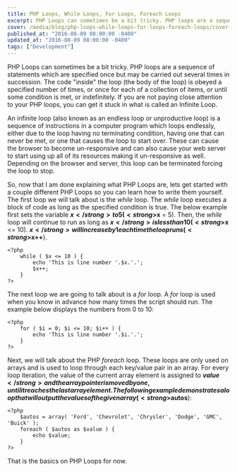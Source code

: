```yaml
---
title: PHP Loops, While Loops, For Loops, Foreach Loops
excerpt: PHP Loops can sometimes be a bit tricky. PHP loops are a sequence of statements which are specified once but may be carried out several times in succession.
cover: /media/blog/php-loops-while-loops-for-loops-foreach-loops/cover.webp
published_at: "2016-08-09 08:00:00 -0400"
updated_at: "2016-08-09 08:00:00 -0400"
tags: ["Development"]
---
```


PHP Loops can sometimes be a bit tricky. PHP loops are a sequence of statements which are specified once but may be carried out several times in succession. The code "inside" the loop (the body of the loop) is obeyed a specified number of times, or once for each of a collection of items, or until some condition is met, or indefinitely. If you are not paying close attention to your PHP loops, you can get it stuck in what is called an Infinite Loop.

An infinite loop (also known as an endless loop or unproductive loop) is a sequence of instructions in a computer program which loops endlessly, either due to the loop having no terminating condition, having one that can never be met, or one that causes the loop to start over. These can cause the browser to become un-responsive and can also cause your web server to start using up all of its resources making it un-responsive as well. Depending on the browser and server, this loop can be terminated forcing the loop to stop.

So, now that I am done explaining what PHP Loops are, lets get started with a couple different PHP Loops so you can learn how to write them yourself. The first loop we will talk about is the <em>while</em> loop. The <em>while</em> loop executes a block of code as long as the specified condition is true. The below example first sets the variable <strong>$x</strong> to 5 (<strong>$x</strong> = 5). Then, the <em>while</em> loop will continue to run as long as <strong>$x</strong> is less than 10 (<strong>$x</strong> &lt;= 10). <strong>$x</strong> will increase by 1 each time the loop runs (<strong>$x++</strong>).

<pre><code class="language-php">&lt;?php
    while ( $x &lt;= 10 ) {
        echo 'This is line number '.$x.'.';
        $x++;
    }
?&gt;
</code></pre>

The next loop we are going to talk about is a <em>for</em> loop. A <em>for</em> loop is used when you know in advance how many times the script should run. The example below displays the numbers from 0 to 10:

<pre><code class="language-php">&lt;?php
    for ( $i = 0; $i &lt;= 10; $i++ ) {
        echo 'This is line number '.$i.'.';
    }
?&gt;
</code></pre>

Next, we will talk about the PHP <em>foreach</em> loop. These loops are only used on arrays and is used to loop through each key/value pair in an array. For every loop iteration, the value of the current array element is assigned to <strong>$value</strong> and the array pointer is moved by one, until it reaches the last array element. The following example demonstrates a loop that will output the values of the given array (<strong>$autos</strong>):

<pre><code class="language-php">&lt;?php
    $autos = array( 'Ford', 'Chevrolet', 'Chrysler', 'Dodge', 'GMC', 'Buick' );
    foreach ( $autos as $value ) {
        echo $value;
    }
?&gt;
</code></pre>

That is the basics on PHP Loops for now.
